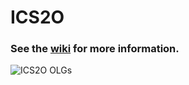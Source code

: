 # ICS2O

### See the [wiki](https://github.com/mrseidel-classes/ICS2O/wiki) for more information.

![ICS2O OLGs](https://github.com/mrseidel-classes/ICS2O/wiki/images/ICS2O.jpg)
